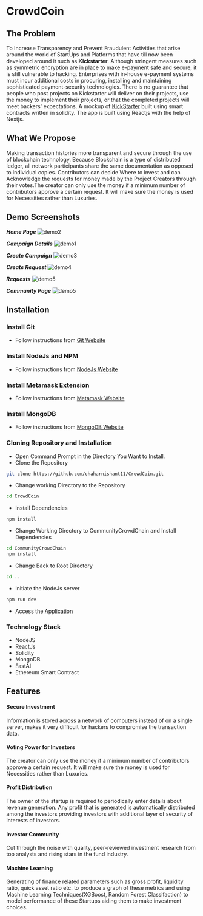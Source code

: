 # CrowdCoin

## The Problem
To Increase Transparency and Prevent Fraudulent Activities that arise around the world of StartUps and Platforms that have till now been developed around it such as **Kickstarter**. 
Although stringent measures such as symmetric encryption are in place to make e-payment safe and secure, it is still vulnerable to hacking.
Enterprises with in-house e-payment systems must incur additional costs in procuring, installing and maintaining sophisticated payment-security technologies.
There is no guarantee that people who post projects on Kickstarter will deliver on their projects, use the money to implement their projects, or that the completed projects will meet backers' expectations.
A mockup of [KickStarter](https://www.kickstarter.com/) built using smart contracts written in solidity. The app is built using Reactjs with the help of Nextjs.

## What We Propose
Making transaction histories more transparent and secure through the use of blockchain technology. Because Blockchain is a type of distributed ledger, all network participants share the same documentation as opposed to individual copies.
Contributors can decide Where to invest and can Acknowledge the requests for money made by the Project Creators through their votes.The creator can only use the money if a minimum number of contributors approve a certain request. It will make sure the money is used for Necessities rather than Luxuries.


## Demo Screenshots
***Home Page***
![demo2](https://github.com/PrinceGupta1999/CrowdCoin/blob/master/images/all_campaigns.png)


***Campaign Details***
![demo1](https://github.com/PrinceGupta1999/CrowdCoin/blob/master/images/campaign_description.png)


***Create Campaign***
![demo3](https://github.com/PrinceGupta1999/CrowdCoin/blob/master/images/new_campaign.png)


***Create Request***
![demo4](https://github.com/PrinceGupta1999/CrowdCoin/blob/master/images/all_requests.png)


***Requests***
![demo5](https://github.com/PrinceGupta1999/CrowdCoin/blob/master/images/new_request.png)

***Community Page***
![demo5](https://github.com/PrinceGupta1999/CrowdCoin/blob/master/images/community_page.png)

## Installation

### Install Git
* Follow instructions from [Git Website](https://git-scm.com/downloads)

### Install NodeJs and NPM
* Follow instructions from [NodeJs Website](https://nodejs.org/en/download/)

### Install Metamask Extension
* Follow instructions from [Metamask Website](https://metamask.io/)

### Install MongoDB
* Follow instructions from [MongoDB Website](https://www.mongodb.com/)

### Cloning Repository and Installation
* Open Command Prompt in the Directory You Want to Install.
* Clone the Repository
```bash
git clone https://github.com/chaharnishant11/CrowdCoin.git
```
* Change working Directory to the Repository
```bash
cd CrowdCoin
```
* Install Dependencies
```bash
npm install
```
* Change Working Directory to CommunityCrowdChain and Install Dependencies
```bash
cd CommunityCrowdChain
npm install
```
* Change Back to Root Directory
```bash
cd ..
```
* Initiate the NodeJs server
```bash
npm run dev
```
* Access the [Application](http://localhost:3000)

### Technology Stack
* NodeJS
* ReactJs
* Solidity
* MongoDB
* FastAI
* Ethereum Smart Contract

## Features
#### Secure Investment
Information is stored across a network of computers instead of on a single server, makes it very difficult for hackers to compromise the transaction data.
#### Voting Power for Investors
The creator can only use the money if a minimum number of contributors approve a certain request. It will make sure the money is used for Necessities rather than Luxuries.
#### Profit Distribution
The owner of the startup is required to periodically enter details about revenue generation. Any profit that is generated is automatically distributed  among the investors providing investors with additional layer of security of interests of investors.
#### Investor Community
Cut through the noise with quality, peer-reviewed investment research from top analysts and rising stars in the fund industry.
#### Machine Learning
Generating of finance related parameters such as gross profit, liquidity ratio, quick asset ratio etc. to produce a graph of these metrics and using Machine Learning Techniques(XGBoost, Random Forest Classifaction) to model performance of these Startups aiding them to make investment choices.
